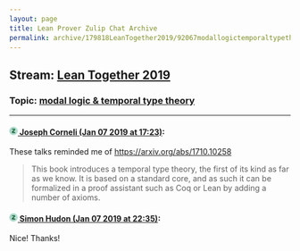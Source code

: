 ```yaml
---
layout: page
title: Lean Prover Zulip Chat Archive 
permalink: archive/179818LeanTogether2019/92067modallogictemporaltypetheory.html
---
```


## Stream: [Lean Together 2019](index.html)
### Topic: [modal logic & temporal type theory](92067modallogictemporaltypetheory.html)

---

#### [![Click to go to Zulip](../../assets/img/zulip2.png) Joseph Corneli (Jan 07 2019 at 17:23)](https://leanprover.zulipchat.com/#narrow/stream/179818-Lean%20Together%202019/topic/modal%20logic%20%26%20temporal%20type%20theory/near/154580798):
These talks reminded me of https://arxiv.org/abs/1710.10258

> This book introduces a temporal type theory, the first of its kind as far as we know. It is based on a standard core, and as such it can be formalized in a proof assistant such as Coq or Lean by adding a number of axioms.

#### [![Click to go to Zulip](../../assets/img/zulip2.png) Simon Hudon (Jan 07 2019 at 22:35)](https://leanprover.zulipchat.com/#narrow/stream/179818-Lean%20Together%202019/topic/modal%20logic%20%26%20temporal%20type%20theory/near/154603158):
Nice! Thanks!

